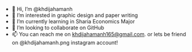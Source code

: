 - 👋 Hi, I’m @khdijahamanh
- 👀 I’m interested in graphic design and paper writing
- 🌱 I’m currently learning in Sharia Economics Major
- 💞️ I’m looking to collaborate on GitHub
- 📫 You can reach me on khdijahamanh165@gmail.com. or lets be friend on @khdijahamanh.png instagram account!

<!---
khdijahamanh/khdijahamanh is a ✨ special ✨ repository because its `README.md` (this file) appears on your GitHub profile.
You can click the Preview link to take a look at your changes.
--->

